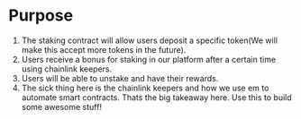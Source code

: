 # Purpose
1. The staking contract will allow users deposit a specific token(We will make this accept more tokens in the future).
2. Users receive a bonus for staking in our platform after a certain time using chainlink keepers.
3. Users will be able to unstake and have their rewards.
4. The sick thing here is the chainlink keepers and how we use em to automate smart contracts. Thats the big takeaway here. Use this to build some awesome stuff!


